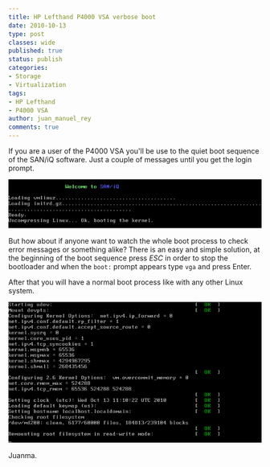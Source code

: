 ```yaml
---
title: HP Lefthand P4000 VSA verbose boot
date: 2010-10-13
type: post
classes: wide
published: true
status: publish
categories:
- Storage
- Virtualization
tags:
- HP Lefthand
- P4000 VSA
author: juan_manuel_rey
comments: true
---
```


If you are a user of the P4000 VSA you'll be use to the quiet boot sequence of the SAN/iQ software. Just a couple of messages until you get the login prompt.

[![](/assets/images/p4000-vsa_clean_boot.jpg "P4000-VSA_clean_boot")]({{site.url}}/assets/images/p4000-vsa_clean_boot.jpg)

But how about if anyone want to watch the whole boot process to check error messages or something alike? There is an easy and simple solution, at the beginning of the boot sequence press *ESC* in order to stop the bootloader and when the `boot:` prompt appears type `vga` and press Enter.

After that you will have a normal boot process like with any other Linux system.

[![](/assets/images/p4000-vsa_full_boot.png "P4000-VSA_full_boot")]({{site.url}}/assets/images/p4000-vsa_full_boot.png)

Juanma.
